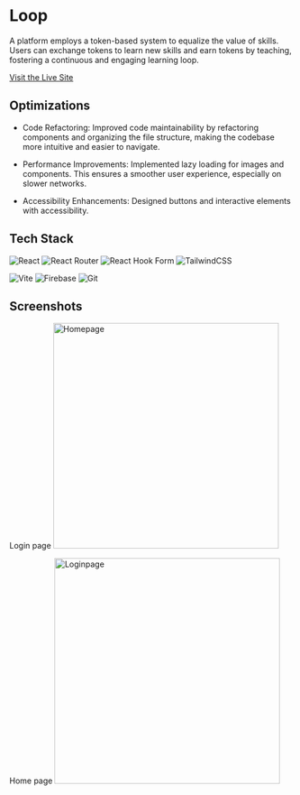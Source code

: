 # Loop

A platform employs a token-based system to equalize the value of skills. Users can exchange tokens to learn new skills and earn tokens by teaching, fostering a continuous and engaging learning loop.

[Visit the Live Site](https://loop-d9fc2.web.app/)

## Optimizations

- Code Refactoring: Improved code maintainability by refactoring components and organizing the file structure, making the codebase more intuitive and easier to navigate.

- Performance Improvements: Implemented lazy loading for images and components. This ensures a smoother user experience, especially on slower networks.

- Accessibility Enhancements: Designed buttons and interactive elements with accessibility.

## Tech Stack

![React](https://img.shields.io/badge/react-%2320232a.svg?style=for-the-badge&logo=react&logoColor=%2361DAFB) ![React Router](https://img.shields.io/badge/React_Router-CA4245?style=for-the-badge&logo=react-router&logoColor=white) ![React Hook Form](https://img.shields.io/badge/React%20Hook%20Form-%23EC5990.svg?style=for-the-badge&logo=reacthookform&logoColor=white) ![TailwindCSS](https://img.shields.io/badge/tailwindcss-%2338B2AC.svg?style=for-the-badge&logo=tailwind-css&logoColor=white)

![Vite](https://img.shields.io/badge/vite-%23646CFF.svg?style=for-the-badge&logo=vite&logoColor=white) ![Firebase](https://img.shields.io/badge/firebase-%23039BE5.svg?style=for-the-badge&logo=firebase) ![Git](https://img.shields.io/badge/git-%23F05033.svg?style=for-the-badge&logo=git&logoColor=white)

## Screenshots

Login page
<img src="https://firebasestorage.googleapis.com/v0/b/loop-d9fc2.appspot.com/o/Login%20page.png?alt=media&token=3dc37940-e5d0-4b9c-adf3-b0d7f85da7cf" alt="Homepage" width="400"/>

Home page
<img src="https://firebasestorage.googleapis.com/v0/b/loop-d9fc2.appspot.com/o/Home%20page.png?alt=media&token=dbecca77-09c7-446d-82d2-b7b4562bdb30" alt="Loginpage" width="400"/>
